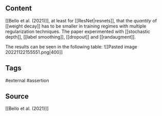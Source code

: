 ## Content
[[Bello et al. (2021)]], at least for [[ResNet|resnets]], that the *quantity* of [[weight decay]] has to be smaller in training regimes with multiple regularization techniques. The paper experimented with [[stochastic depth]], [[label smoothing]], [[dropout]] and [[randaugment]]. 

The results can be seen in the following table:
![[Pasted image 20221122155551.png|400]]


## Tags
#external 
#assertion

## Source
[[Bello et al. (2021)]]



